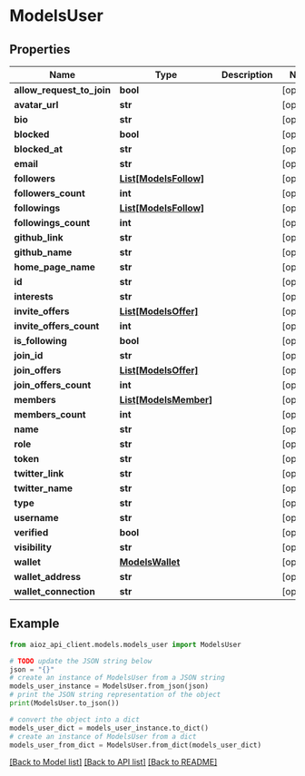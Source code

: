 # ModelsUser


## Properties

Name | Type | Description | Notes
------------ | ------------- | ------------- | -------------
**allow_request_to_join** | **bool** |  | [optional] 
**avatar_url** | **str** |  | [optional] 
**bio** | **str** |  | [optional] 
**blocked** | **bool** |  | [optional] 
**blocked_at** | **str** |  | [optional] 
**email** | **str** |  | [optional] 
**followers** | [**List[ModelsFollow]**](ModelsFollow.md) |  | [optional] 
**followers_count** | **int** |  | [optional] 
**followings** | [**List[ModelsFollow]**](ModelsFollow.md) |  | [optional] 
**followings_count** | **int** |  | [optional] 
**github_link** | **str** |  | [optional] 
**github_name** | **str** |  | [optional] 
**home_page_name** | **str** |  | [optional] 
**id** | **str** |  | [optional] 
**interests** | **str** |  | [optional] 
**invite_offers** | [**List[ModelsOffer]**](ModelsOffer.md) |  | [optional] 
**invite_offers_count** | **int** |  | [optional] 
**is_following** | **bool** |  | [optional] 
**join_id** | **str** |  | [optional] 
**join_offers** | [**List[ModelsOffer]**](ModelsOffer.md) |  | [optional] 
**join_offers_count** | **int** |  | [optional] 
**members** | [**List[ModelsMember]**](ModelsMember.md) |  | [optional] 
**members_count** | **int** |  | [optional] 
**name** | **str** |  | [optional] 
**role** | **str** |  | [optional] 
**token** | **str** |  | [optional] 
**twitter_link** | **str** |  | [optional] 
**twitter_name** | **str** |  | [optional] 
**type** | **str** |  | [optional] 
**username** | **str** |  | [optional] 
**verified** | **bool** |  | [optional] 
**visibility** | **str** |  | [optional] 
**wallet** | [**ModelsWallet**](ModelsWallet.md) |  | [optional] 
**wallet_address** | **str** |  | [optional] 
**wallet_connection** | **str** |  | [optional] 

## Example

```python
from aioz_api_client.models.models_user import ModelsUser

# TODO update the JSON string below
json = "{}"
# create an instance of ModelsUser from a JSON string
models_user_instance = ModelsUser.from_json(json)
# print the JSON string representation of the object
print(ModelsUser.to_json())

# convert the object into a dict
models_user_dict = models_user_instance.to_dict()
# create an instance of ModelsUser from a dict
models_user_from_dict = ModelsUser.from_dict(models_user_dict)
```
[[Back to Model list]](../README.md#documentation-for-models) [[Back to API list]](../README.md#documentation-for-api-endpoints) [[Back to README]](../README.md)


